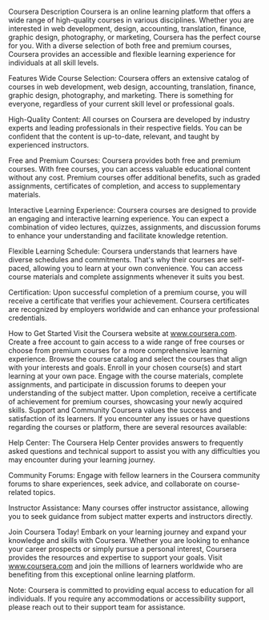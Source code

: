 
Coursera
Description
Coursera is an online learning platform that offers a wide range of high-quality courses in various disciplines. Whether you are interested in web development, design, accounting, translation, finance, graphic design, photography, or marketing, Coursera has the perfect course for you. With a diverse selection of both free and premium courses, Coursera provides an accessible and flexible learning experience for individuals at all skill levels.

Features
Wide Course Selection: Coursera offers an extensive catalog of courses in web development, web design, accounting, translation, finance, graphic design, photography, and marketing. There is something for everyone, regardless of your current skill level or professional goals.

High-Quality Content: All courses on Coursera are developed by industry experts and leading professionals in their respective fields. You can be confident that the content is up-to-date, relevant, and taught by experienced instructors.

Free and Premium Courses: Coursera provides both free and premium courses. With free courses, you can access valuable educational content without any cost. Premium courses offer additional benefits, such as graded assignments, certificates of completion, and access to supplementary materials.

Interactive Learning Experience: Coursera courses are designed to provide an engaging and interactive learning experience. You can expect a combination of video lectures, quizzes, assignments, and discussion forums to enhance your understanding and facilitate knowledge retention.

Flexible Learning Schedule: Coursera understands that learners have diverse schedules and commitments. That's why their courses are self-paced, allowing you to learn at your own convenience. You can access course materials and complete assignments whenever it suits you best.

Certification: Upon successful completion of a premium course, you will receive a certificate that verifies your achievement. Coursera certificates are recognized by employers worldwide and can enhance your professional credentials.

How to Get Started
Visit the Coursera website at www.coursera.com.
Create a free account to gain access to a wide range of free courses or choose from premium courses for a more comprehensive learning experience.
Browse the course catalog and select the courses that align with your interests and goals.
Enroll in your chosen course(s) and start learning at your own pace.
Engage with the course materials, complete assignments, and participate in discussion forums to deepen your understanding of the subject matter.
Upon completion, receive a certificate of achievement for premium courses, showcasing your newly acquired skills.
Support and Community
Coursera values the success and satisfaction of its learners. If you encounter any issues or have questions regarding the courses or platform, there are several resources available:

Help Center: The Coursera Help Center provides answers to frequently asked questions and technical support to assist you with any difficulties you may encounter during your learning journey.

Community Forums: Engage with fellow learners in the Coursera community forums to share experiences, seek advice, and collaborate on course-related topics.

Instructor Assistance: Many courses offer instructor assistance, allowing you to seek guidance from subject matter experts and instructors directly.

Join Coursera Today!
Embark on your learning journey and expand your knowledge and skills with Coursera. Whether you are looking to enhance your career prospects or simply pursue a personal interest, Coursera provides the resources and expertise to support your goals. Visit www.coursera.com and join the millions of learners worldwide who are benefiting from this exceptional online learning platform.

Note: Coursera is committed to providing equal access to education for all individuals. If you require any accommodations or accessibility support, please reach out to their support team for assistance.
